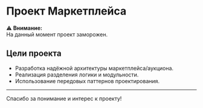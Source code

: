 ﻿# Проект Маркетплейса

⚠️ **Внимание:**  
На данный момент проект заморожен.


## Цели проекта

- Разработка надёжной архитектуры маркетплейса/аукциона.
- Реализация разделения логики и модульности.
- Использование передовых паттернов проектирования.

---

Спасибо за понимание и интерес к проекту!
